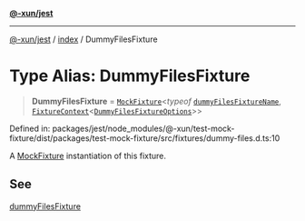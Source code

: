 [**@-xun/jest**](../../README.md)

***

[@-xun/jest](../../README.md) / [index](../README.md) / DummyFilesFixture

# Type Alias: DummyFilesFixture

> **DummyFilesFixture** = [`MockFixture`](MockFixture.md)\<*typeof* [`dummyFilesFixtureName`](../variables/dummyFilesFixtureName.md), [`FixtureContext`](FixtureContext.md)\<[`DummyFilesFixtureOptions`](DummyFilesFixtureOptions.md)\>\>

Defined in: packages/jest/node\_modules/@-xun/test-mock-fixture/dist/packages/test-mock-fixture/src/fixtures/dummy-files.d.ts:10

A [MockFixture](MockFixture.md) instantiation of this fixture.

## See

[dummyFilesFixture](../functions/dummyFilesFixture.md)
